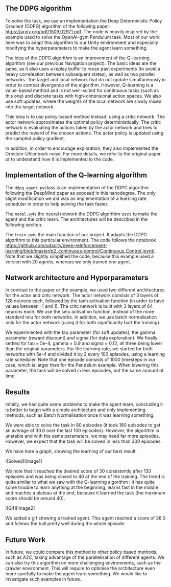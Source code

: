 ## The DDPG algorithm

To solve the task, we use an implementation the Deep Deterministic Policy Gradient (DDPG) algorithm of the following paper: https://arxiv.org/pdf/1509.02971.pdf. The code is heavily inspired by the example used to solve the OpenAI-gym Pendulum task. Most of our work here was to adapt this algorithm to our Unity environment and especially modifying the hyperparameters to make the agent learn something.

The idea of the DDPG algorithm is an improvement of the Q-learning algorithm (see our previous Navigation project). The basic ideas are the same, as it also uses a replay buffer to reuse past experiments (to avoid a heavy correleation between subsequent states), as well as two parallel networks : the target and local network that do not update simultaneously in order to combat divergence of the algorithm. However, Q-learning is a value-based method and is not well-suited for continuous tasks (such as this one) and discrete tasks with high-dimensional action spaces. We also use soft updates, where the weights of the local network are slowly mixed into the target network.

Thie idea is to use policy-based method instead, using a critic network. The actor network approximates the optimal policy deterministically. The critic network is evaluating the actions taken by the actor network and tries to predict the reward of the chosen actions. The actor policy is updated using the sampled policy gradient.

In addition, in order to encourage exploration, they also implemented the Ornstein-Uhlenbeck noise. For more details, we refer to the original paper or to understand how it is implemented to the code.

## Implementation of the Q-learning algorithm

The `ddpg_agent.py`class is an implementation of the DDPG algorithm following the DeepMind paper as exposed in this nanodegree. The only slight modification we did was an implementation of a learning rate scheduler in order to help solving the task faster. 

The `model.py`is the neural network the DDPG algorithm uses to make the agent and the critic learn. The architectures will be described in the following section.

The `train.py`is the main function of our project. It adapts the DDPG algorithm to this particular environment. The code follows the notebook https://github.com/udacity/deep-reinforcement-learning/blob/master/p2_continuous-control/Continuous_Control.ipynb. Note that we slightly simplified the code, because this example used a version with 20 agents, whereas we only trained one agent.

## Network architecture and Hyperparameters

In contrast to the paper or the example, we used two different architectures for the actor and critc network. The actor network consists of 3 layers of 128 neurons each, followed by the tanh activation function (in order to have values between -1 and 1). The critc network is built with 3 layers of 64 neurons each. We use the selu activation function, instead of the more standard relu for both networks. In addition, we use batch normalisation only for the actor network (using it for both significantly hurt the training). 

We expermiented with the tau parameter (for soft updates), the gamma parameter (reward discount) and sigma (for data exploration). We finally settled for tau = 5e-4, gamma = 0.9 and sigma = 0.12, all three being lower than the original parameters. For the learning rate, we started for both networks with 5e-4 and divided it by 2 every 100 episodes, using a learning rate scheduler. Note that one episode consists of 1000 timesteps in our case, which is larger than for the Pendelum example. When lowering this parameter, the task will be solved in less episodes, but the same amount of time.

## Results

Initally, we had quite some problems to make the agent learn, concluding it is better to begin with a simple architecture and only implementing methods, such as Batch Normalisation once it was learning something. 

We were able to solve the task in 80 episodes (it took 180 episodes to get an average of 30.0 over the last 100 episodes). However, the algorithm is unstable and with the same parameters, we may need far more episodes. However, we expect that the task will be solved in less than 300 episodes.

We have here a graph, showing the learning of our best result. 

![Solved][image1]

We note that it reached the desired score of 30 consistently after 130 episodes and was being closed to 40 at the end of the training. The trend is quite similar to what we saw with the Q-learning algorithm : it has quite some trouble to learn anything at the beginning, learns fast in the middle and reaches a plateau at the end, because it learned the task (the maximum score should be around 40).

![Gif][image2]

We added a gif showing a trained agent. This agent reached a score of 38.0 and follows the ball pretty well during the whole episode.

## Future Work

In future, we could compare this method to other policy based methods, such as A2C, taking advantage of the parallelisation of different agents. We can also try this algorithm on more challenging environments, such as the crawler environment. This will require to optimise the architecture even more carefully to make the agent learn something. We would like to investigate such examples in future.
